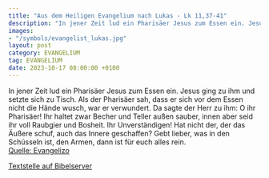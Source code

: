 ```yaml
---
title: "Aus dem Heiligen Evangelium nach Lukas - Lk 11,37-41"
description: "In jener Zeit lud ein Pharisäer Jesus zum Essen ein. Jesus ging zu ihm und setzte sich zu Tisch. Als der Pharisäer sah, dass er sich vor dem Essen nicht die Hände wusch, war er verwundert. Da sagte der Herr zu ihm: O ihr Pharisäer! Ihr haltet zwar Becher und Teller außen sauber, ...."
images:
- "/symbols/evangelist_lukas.jpg"
layout: post
category: EVANGELIUM
tag: EVANGELIUM
date: 2023-10-17 08:00:00 +0100
---
```

In jener Zeit lud ein Pharisäer Jesus zum Essen ein. Jesus ging zu ihm und setzte sich zu Tisch.
Als der Pharisäer sah, dass er sich vor dem Essen nicht die Hände wusch, war er verwundert.
Da sagte der Herr zu ihm: O ihr Pharisäer! Ihr haltet zwar Becher und Teller außen sauber, innen aber seid ihr voll Raubgier und Bosheit.<!--more-->
Ihr Unverständigen! Hat nicht der, der das Äußere schuf, auch das Innere geschaffen?
Gebt lieber, was in den Schüsseln ist, den Armen, dann ist für euch alles rein.<br>
[Quelle: Evangelizo](https://evangeliumtagfuertag.org/DE/gospel)

[Textstelle auf Bibelserver](https://www.bibleserver.com/EU/Lukas11,37-41)
